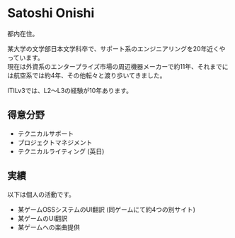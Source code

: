 # Satoshi Onishi
都内在住。  
  
某大学の文学部日本文学科卒で、サポート系のエンジニアリングを20年近くやっています。  
現在は外資系のエンタープライズ市場の周辺機器メーカーで約11年、それまでには航空系では約4年、その他転々と渡り歩いてきました。

ITILv3では、L2～L3の経験が10年あります。


## 得意分野
- テクニカルサポート
- プロジェクトマネジメント
- テクニカルライティング (英日)


## 実績
  
以下は個人の活動です。
- 某ゲームOSSシステムのUI翻訳 (同ゲームにて約4つの別サイト)
- 某ゲームのUI翻訳
- 某ゲームへの楽曲提供
